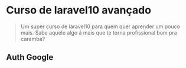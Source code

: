 # Curso  de laravel10 avançado
> Um super curso de laravel10 para quem quer aprender um pouco mais. Sabe aquele algo á mais que te torna profissional bom pra caramba?

## Auth Google
